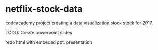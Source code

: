 # netflix-stock-data
 codeacademy project creating a data visualization stock stock for 2017.


TODO: Create powerpoint slides

redo html with embeded ppt. presentation
